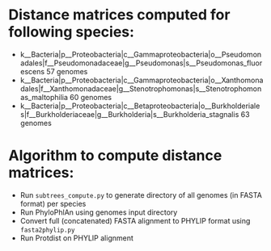 # Distance matrices computed for following species:

+ k__Bacteria|p__Proteobacteria|c__Gammaproteobacteria|o__Pseudomonadales|f__Pseudomonadaceae|g__Pseudomonas|s__Pseudomonas_fluorescens 57 genomes
+ k__Bacteria|p__Proteobacteria|c__Gammaproteobacteria|o__Xanthomonadales|f__Xanthomonadaceae|g__Stenotrophomonas|s__Stenotrophomonas_maltophilia 60 genomes
+ k__Bacteria|p__Proteobacteria|c__Betaproteobacteria|o__Burkholderiales|f__Burkholderiaceae|g__Burkholderia|s__Burkholderia_stagnalis 63 genomes

# Algorithm to compute distance matrices:

+ Run ```subtrees_compute.py``` to generate directory of all genomes (in FASTA format) per species
+ Run PhyloPhlAn using genomes input directory
+ Convert full (concatenated) FASTA alignment to PHYLIP format using ```fasta2phylip.py```
+ Run Protdist on PHYLIP alignment
